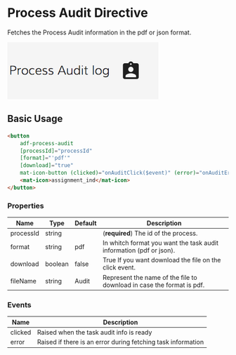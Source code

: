 # Process Audit Directive

Fetches the Process Audit information in the pdf or json format.

![adf-process-audit-directive](docassets/images/adf-process-audit-directive.png)

## Basic Usage

```html
<button
    adf-process-audit
    [processId]="processId"
    [format]="'pdf'"
    [download]="true"
    mat-icon-button (clicked)="onAuditClick($event)" (error)="onAuditError($event)" >
    <mat-icon>assignment_ind</mat-icon>
</button>
```

### Properties

| Name | Type | Default | Description |
| --- | --- | --- | --- |
| processId | string | | (**required**) The id of the process. |
| format | string | pdf | In whitch format you want the task audit information (pdf or json). |
| download | boolean | false | True If you want download the file on the click event. |
| fileName | string | Audit | Represent the name of the file to download in case the format is pdf. |

### Events

| Name | Description |
| --- | --- |
| clicked | Raised when the task audit info is ready |
| error | Raised if there is an error during fetching task information |
